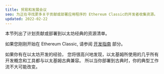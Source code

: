 ```yaml
---
title: 贸易和发展会议
seo: 为正在寻找更多关于贡献或部署应用程序的 Ethereum Classic的开发者收集资源。
updated: 2022-02-22
---
```


本节列出了计划贡献或部署到以太坊经典的资源清单。

如果您刚刚开始在 Ethereum Classic, 请参阅 [开发指南](/guides/development) 部分。

如果你有在以太坊开发的经验， 您将很高兴地发现，以太基姆所使用的几乎所有开发概念和工具都与以太基姆古典兼容。 所以当你部署到古典时，你的典型工作流不大可能改变。
